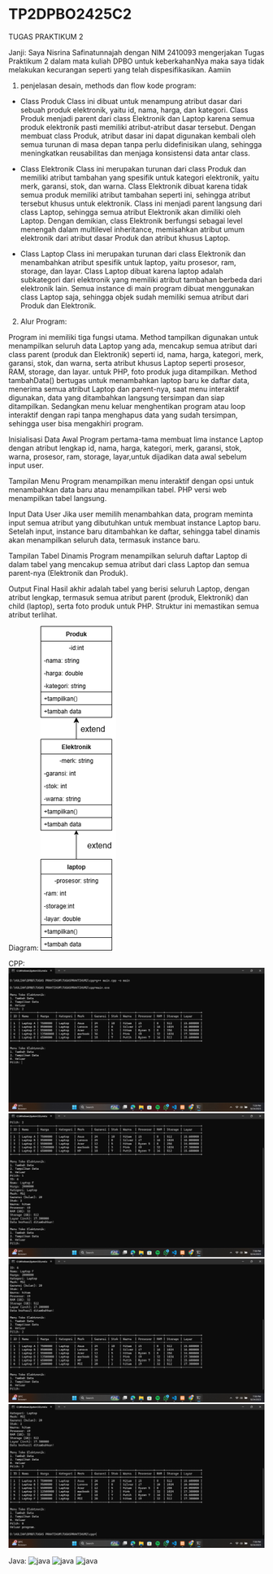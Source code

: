 # TP2DPBO2425C2
TUGAS PRAKTIKUM 2

Janji:
Saya Nisrina Safinatunnajah dengan NIM 2410093 mengerjakan Tugas Praktikum 2 dalam mata kuliah DPBO untuk keberkahanNya maka saya tidak melakukan kecurangan seperti yang telah dispesifikasikan. Aamiin

1. penjelasan desain, methods dan flow kode program:
- Class Produk
Class ini dibuat untuk menampung atribut dasar dari sebuah produk elektronik, yaitu id, nama, harga, dan kategori. Class Produk menjadi parent dari class Elektronik dan Laptop karena semua produk elektronik pasti memiliki atribut-atribut dasar tersebut. Dengan membuat class Produk, atribut dasar ini dapat digunakan kembali oleh semua turunan di masa depan tanpa perlu didefinisikan ulang, sehingga meningkatkan reusabilitas dan menjaga konsistensi data antar class.

- Class Elektronik
Class ini merupakan turunan dari class Produk dan memiliki atribut tambahan yang spesifik untuk kategori elektronik, yaitu merk, garansi, stok, dan warna. Class Elektronik dibuat karena tidak semua produk memiliki atribut tambahan seperti ini, sehingga atribut tersebut khusus untuk elektronik. Class ini menjadi parent langsung dari class Laptop, sehingga semua atribut Elektronik akan dimiliki oleh Laptop. Dengan demikian, class Elektronik berfungsi sebagai level menengah dalam multilevel inheritance, memisahkan atribut umum elektronik dari atribut dasar Produk dan atribut khusus Laptop.

- Class Laptop
Class ini merupakan turunan dari class Elektronik dan menambahkan atribut spesifik untuk laptop, yaitu prosesor, ram, storage, dan layar. Class Laptop dibuat karena laptop adalah subkategori dari elektronik yang memiliki atribut tambahan berbeda dari elektronik lain. Semua instance di main program dibuat menggunakan class Laptop saja, sehingga objek sudah memiliki semua atribut dari Produk dan Elektronik.

2. Alur Program:

Program ini memiliki tiga fungsi utama. Method tampilkan digunakan untuk menampilkan seluruh data Laptop yang ada, mencakup semua atribut dari class parent (produk dan Elektronik) seperti id, nama, harga, kategori, merk, garansi, stok, dan warna, serta atribut khusus Laptop seperti prosesor, RAM, storage, dan layar. untuk PHP, foto produk juga ditampilkan. Method tambahData() bertugas untuk menambahkan laptop baru ke daftar data, menerima semua atribut Laptop dan parent-nya, saat menu interaktif digunakan, data yang ditambahkan langsung tersimpan dan siap ditampilkan. Sedangkan menu keluar menghentikan program atau loop interaktif dengan rapi tanpa menghapus data yang sudah tersimpan, sehingga user bisa mengakhiri program.

Inisialisasi Data Awal
Program pertama-tama membuat lima instance Laptop dengan atribut lengkap id, nama, harga, kategori, merk, garansi, stok, warna, prosesor, ram, storage, layar,untuk dijadikan data awal sebelum input user. 

Tampilan Menu
Program menampilkan menu interaktif dengan opsi untuk menambahkan data baru atau menampilkan tabel. PHP versi web menampilkan tabel langsung.

Input Data User
Jika user memilih menambahkan data, program meminta input semua atribut yang dibutuhkan untuk membuat instance Laptop baru. Setelah input, instance baru ditambahkan ke daftar, sehingga tabel dinamis akan menampilkan seluruh data, termasuk instance baru.

Tampilan Tabel Dinamis
Program menampilkan seluruh daftar Laptop di dalam tabel yang mencakup semua atribut dari class Laptop dan semua parent-nya (Elektronik dan Produk).

Output Final
Hasil akhir adalah tabel yang berisi seluruh Laptop, dengan atribut lengkap, termasuk semua atribut parent (produk, Elektronik) dan child (laptop), serta foto produk untuk PHP. Struktur ini memastikan semua atribut terlihat.

Diagram:
![Diagram](diagram/TP2.drawio.png)

CPP:
![CPP](cpp/dokumentasi/CPPTP2_1.png)
![CPP](cpp/dokumentasi/CPPTP2_2.png)
![CPP](cpp/dokumentasi/CPPTP2_3.png)
![CPP](cpp/dokumentasi/CPPTP2_4.png)

Java:
![java](java/dokumentasi/Screenshot(1801).png)
![java](java/dokumentasi/Screenshot(1802).png)
![java](java/dokumentasi/Screenshot(1803).png)




